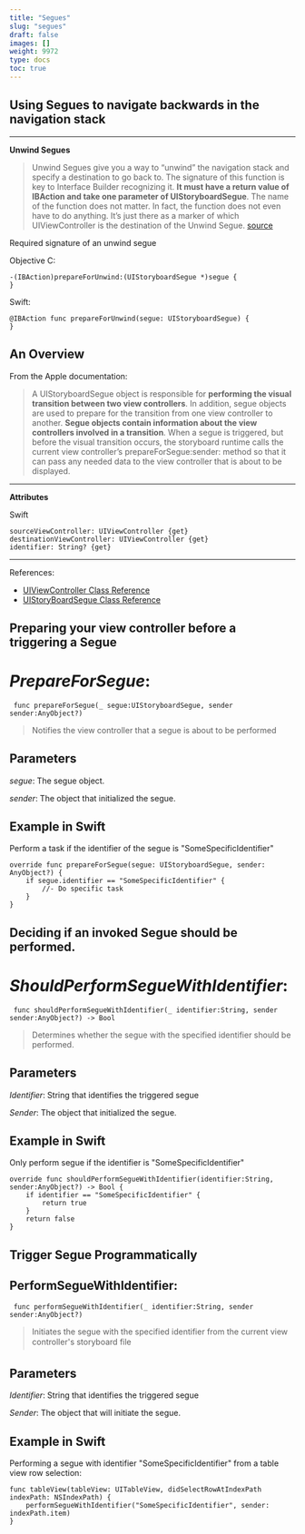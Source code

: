```yaml
---
title: "Segues"
slug: "segues"
draft: false
images: []
weight: 9972
type: docs
toc: true
---
```


## Using Segues to navigate backwards in the navigation stack
----------
**Unwind Segues**

> Unwind Segues give you a way to “unwind” the navigation stack and specify a destination to go back to. 
The signature of this function is key to Interface Builder recognizing it. 
**It must have a return value of IBAction and take one parameter of UIStoryboardSegue**. The name of the function does not matter. In fact, the function does not even have to do anything. It’s just there as a marker of which UIViewController is the destination of the Unwind Segue. [source][1]

Required signature of an unwind segue

Objective C:

    -(IBAction)prepareForUnwind:(UIStoryboardSegue *)segue {
    }

Swift:

    @IBAction func prepareForUnwind(segue: UIStoryboardSegue) {
    }

## An Overview
From the Apple documentation: 

> A UIStoryboardSegue object is responsible for **performing the visual transition between two view controllers**. In addition, segue objects are used to prepare for the transition from one view controller to another. **Segue objects contain information about the view controllers involved in a transition**. When a segue is triggered, but before the visual transition occurs, the storyboard runtime calls the current view controller’s prepareForSegue:sender: method so that it can pass any needed data to the view controller that is about to be displayed. 


----------


**Attributes**

Swift

    sourceViewController: UIViewController {get}
    destinationViewController: UIViewController {get}
    identifier: String? {get}



----------


References:

 - [UIViewController Class Reference][2]
 - [UIStoryBoardSegue Class Reference][3]


  [1]: http://Unwind%20Segues%20give%20you%20a%20way%20to%20%E2%80%9Cunwind%E2%80%9D%20the%20navigation%20stack%20and%20specify%20a%20destination%20to%20go%20back%20to
  [2]: https://developer.apple.com/library/ios/documentation/UIKit/Reference/UIViewController_Class/index.html#//apple_ref/occ/instm/UIViewController/shouldPerformSegueWithIdentifier:sender:
  [3]: https://developer.apple.com/library/ios/documentation/UIKit/Reference/UIStoryboardSegue_Class/index.html#//apple_ref/doc/uid/TP40010911-CH1-SW8

## Preparing your view controller before a triggering a Segue

*PrepareForSegue*:
==================================

     func prepareForSegue(_ segue:UIStoryboardSegue, sender sender:AnyObject?) 


> Notifies the view controller that a segue is about to be performed 

Parameters
----------


*segue*: The segue object.

*sender*: The object that initialized the segue.

Example in Swift
----------------


Perform a task if the identifier of the segue is "SomeSpecificIdentifier"

    override func prepareForSegue(segue: UIStoryboardSegue, sender: AnyObject?) {
        if segue.identifier == "SomeSpecificIdentifier" {
            //- Do specific task
        }
    }



  

## Deciding if an invoked Segue should be performed.
*ShouldPerformSegueWithIdentifier*:
==================================

     func shouldPerformSegueWithIdentifier(_ identifier:String, sender sender:AnyObject?) -> Bool 


> Determines whether the segue with the specified identifier should be performed. 

Parameters
----------


*Identifier*: String that identifies the triggered segue

*Sender*: The object that initialized the segue.

Example in Swift
----------------


Only perform segue if the identifier is "SomeSpecificIdentifier"

    override func shouldPerformSegueWithIdentifier(identifier:String, sender:AnyObject?) -> Bool {
        if identifier == "SomeSpecificIdentifier" {
            return true
        }
        return false
    }
  

## Trigger Segue Programmatically

PerformSegueWithIdentifier:
--------------------------

     func performSegueWithIdentifier(_ identifier:String, sender sender:AnyObject?)


> Initiates the segue with the specified identifier from the current view controller's storyboard file 

Parameters
----------


*Identifier*: String that identifies the triggered segue

*Sender*: The object that will initiate the segue.

Example in Swift
----------------


Performing a segue with identifier "SomeSpecificIdentifier" from a table view row selection:

    func tableView(tableView: UITableView, didSelectRowAtIndexPath indexPath: NSIndexPath) {
        performSegueWithIdentifier("SomeSpecificIdentifier", sender: indexPath.item)
    }

